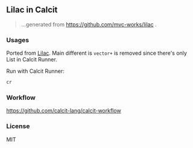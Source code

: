 
Lilac in Calcit
----

> ...generated from https://github.com/mvc-works/lilac .

### Usages

Ported from [Lilac](https://github.com/mvc-works/lilac). Main different is `vector+` is removed since there's only List in Calcit Runner.

Run with Calcit Runner:

```bash
cr
```

### Workflow

https://github.com/calcit-lang/calcit-workflow

### License

MIT

